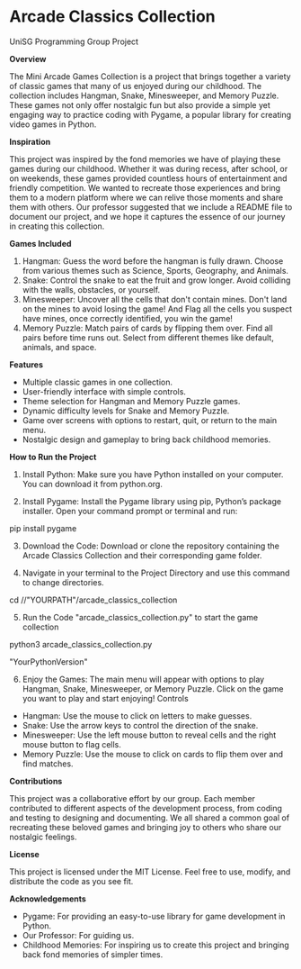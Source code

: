 # Arcade Classics Collection
UniSG Programming Group Project

**Overview**

The Mini Arcade Games Collection is a project that brings together a variety of classic games that many of us enjoyed during our childhood. The collection includes Hangman, Snake, Minesweeper, and Memory Puzzle. These games not only offer nostalgic fun but also provide a simple yet engaging way to practice coding with Pygame, a popular library for creating video games in Python.

**Inspiration**

This project was inspired by the fond memories we have of playing these games during our childhood. Whether it was during recess, after school, or on weekends, these games provided countless hours of entertainment and friendly competition. We wanted to recreate those experiences and bring them to a modern platform where we can relive those moments and share them with others. Our professor suggested that we include a README file to document our project, and we hope it captures the essence of our journey in creating this collection.

**Games Included**

1.	Hangman: Guess the word before the hangman is fully drawn. Choose from various themes such as Science, Sports, Geography, and Animals.
2.	Snake: Control the snake to eat the fruit and grow longer. Avoid colliding with the walls, obstacles, or yourself.
3.	Minesweeper: Uncover all the cells that don't contain mines. Don't land on the mines to avoid losing the game! And Flag all the cells you suspect have mines, once correctly identified, you win the game!
4.	Memory Puzzle: Match pairs of cards by flipping them over. Find all pairs before time runs out. Select from different themes like default, animals, and space.

**Features**

- Multiple classic games in one collection. 
- User-friendly interface with simple controls. 
- Theme selection for Hangman and Memory Puzzle games. 
- Dynamic difficulty levels for Snake and Memory Puzzle. 
- Game over screens with options to restart, quit, or return to the main menu.
- Nostalgic design and gameplay to bring back childhood memories.

**How to Run the Project**

1.	Install Python: Make sure you have Python installed on your computer. You can download it from python.org.


2.	Install Pygame: Install the Pygame library using pip, Python’s package installer. Open your command prompt or terminal and run:

pip install pygame

3. Download the Code: Download or clone the repository containing the Arcade Classics Collection and their corresponding game folder.


4.	Navigate in your terminal to the Project Directory and use this command to change directories.

cd //"YOURPATH"/arcade_classics_collection

5.	Run the Code "arcade_classics_collection.py" to start the game collection

python3 arcade_classics_collection.py

"YourPythonVersion"

6. Enjoy the Games: The main menu will appear with options to play Hangman, Snake, Minesweeper, or Memory Puzzle. Click on the game you want to play and start enjoying!
Controls
- Hangman: Use the mouse to click on letters to make guesses. 
- Snake: Use the arrow keys to control the direction of the snake. 
- Minesweeper: Use the left mouse button to reveal cells and the right mouse button to flag cells. 
- Memory Puzzle: Use the mouse to click on cards to flip them over and find matches.

**Contributions**

This project was a collaborative effort by our group. Each member contributed to different aspects of the development process, from coding and testing to designing and documenting. We all shared a common goal of recreating these beloved games and bringing joy to others who share our nostalgic feelings.

**License**

This project is licensed under the MIT License. Feel free to use, modify, and distribute the code as you see fit.

**Acknowledgements**

- Pygame: For providing an easy-to-use library for game development in Python. 
- Our Professor: For guiding us. 
- Childhood Memories: For inspiring us to create this project and bringing back fond memories of simpler times.
